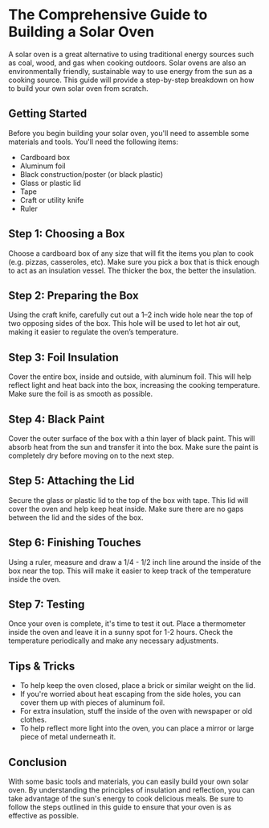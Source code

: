 
# The Comprehensive Guide to Building a Solar Oven

A solar oven is a great alternative to using traditional energy sources such as coal, wood, and gas when cooking outdoors. Solar ovens are also an environmentally friendly, sustainable way to use energy from the sun as a cooking source. This guide will provide a step-by-step breakdown on how to build your own solar oven from scratch. 

## Getting Started

Before you begin building your solar oven, you'll need to assemble some materials and tools. You'll need the following items:

* Cardboard box
* Aluminum foil
* Black construction/poster (or black plastic)
* Glass or plastic lid
* Tape
* Craft or utility knife
* Ruler

## Step 1: Choosing a Box

Choose a cardboard box of any size that will fit the items you plan to cook (e.g. pizzas, casseroles, etc). Make sure you pick a box that is thick enough to act as an insulation vessel. The thicker the box, the better the insulation. 

## Step 2: Preparing the Box

Using the craft knife, carefully cut out a 1–2 inch wide hole near the top of two opposing sides of the box. This hole will be used to let hot air out, making it easier to regulate the oven’s temperature. 

## Step 3: Foil Insulation

Cover the entire box, inside and outside, with aluminum foil. This will help reflect light and heat back into the box, increasing the cooking temperature. Make sure the foil is as smooth as possible. 

## Step 4: Black Paint 

Cover the outer surface of the box with a thin layer of black paint. This will absorb heat from the sun and transfer it into the box. Make sure the paint is completely dry before moving on to the next step. 

## Step 5: Attaching the Lid 

Secure the glass or plastic lid to the top of the box with tape. This lid will cover the oven and help keep heat inside. Make sure there are no gaps between the lid and the sides of the box. 

## Step 6: Finishing Touches 

Using a ruler, measure and draw a 1/4 - 1/2 inch line around the inside of the box near the top. This will make it easier to keep track of the temperature inside the oven. 

## Step 7: Testing

Once your oven is complete, it's time to test it out. Place a thermometer inside the oven and leave it in a sunny spot for 1-2 hours. Check the temperature periodically and make any necessary adjustments. 

## Tips & Tricks 

* To help keep the oven closed, place a brick or similar weight on the lid. 
* If you're worried about heat escaping from the side holes, you can cover them up with pieces of aluminum foil. 
* For extra insulation, stuff the inside of the oven with newspaper or old clothes. 
* To help reflect more light into the oven, you can place a mirror or large piece of metal underneath it. 

## Conclusion

With some basic tools and materials, you can easily build your own solar oven. By understanding the principles of insulation and reflection, you can take advantage of the sun's energy to cook delicious meals. Be sure to follow the steps outlined in this guide to ensure that your oven is as effective as possible.